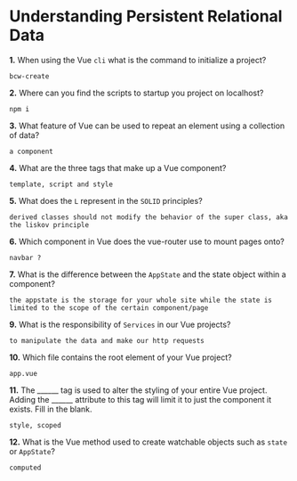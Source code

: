 # Understanding Persistent Relational Data

**1.** When using the Vue `cli` what is the command to initialize a project?
<!-- enter you answer in the space below -->
```
bcw-create
```
**2.** Where can you find the scripts to startup you project on localhost?
<!-- enter you answer in the space below -->
```
npm i
```
**3.** What feature of Vue can be used to repeat an element using a collection of data?
<!-- enter you answer in the space below -->
```
a component
```
**4.** What are the three tags that make up a Vue component?
<!-- enter you answer in the space below -->
```
template, script and style
```
**5.** What does the `L` represent in the `SOLID` principles?
<!-- enter you answer in the space below -->
```
derived classes should not modify the behavior of the super class, aka the liskov principle
```
**6.** Which component in Vue does the vue-router use to mount pages onto?
<!-- enter you answer in the space below -->
```
navbar ?
```
**7.** What is the difference between the `AppState` and the state object within a component?
<!-- enter you answer in the space below -->
```
the appstate is the storage for your whole site while the state is limited to the scope of the certain component/page
```
**9.** What is the responsibility of `Services` in our Vue projects?
<!-- enter you answer in the space below -->
```
to manipulate the data and make our http requests
```
**10.** Which file contains the root element of your Vue project?
<!-- enter you answer in the space below -->
```
app.vue
```
**11.** The ______ tag is used to alter the styling of your entire Vue project.  Adding the ______ attribute to this tag will limit it to just the component it exists.  Fill in the blank.
<!-- enter you answer in the space below -->
```
style, scoped
```
**12.** What is the Vue method used to create watchable objects such as `state` or `AppState`?
<!-- enter you answer in the space below -->
```
computed
```